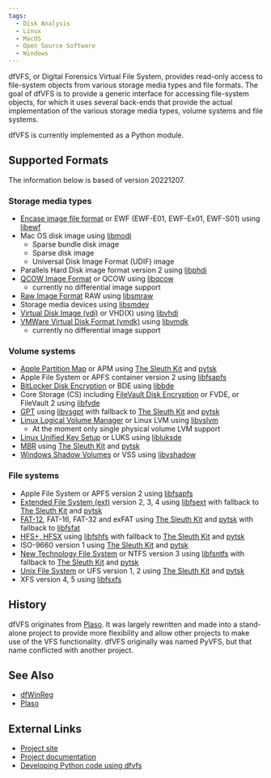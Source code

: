 ```yaml
---
tags:
  - Disk Analysis
  - Linux
  - MacOS
  - Open Source Software
  - Windows
---
```

dfVFS, or Digital Forensics Virtual File System, provides read-only
access to file-system objects from various storage media types and file
formats. The goal of dfVFS is to provide a generic interface for
accessing file-system objects, for which it uses several back-ends that
provide the actual implementation of the various storage media types,
volume systems and file systems.

dfVFS is currently implemented as a Python module.

## Supported Formats

The information below is based of version 20221207.

### Storage media types

* [Encase image file format](encase_image_file_format.md) or EWF (EWF-E01,
  EWF-Ex01, EWF-S01) using [libewf](libewf.md)
* Mac OS disk image using [libmodi](libmodi.md)
  * Sparse bundle disk image
  * Sparse disk image
  * Universal Disk Image Format (UDIF) image
* Parallels Hard Disk image format version 2 using [libphdi](libphdi.md)
* [QCOW Image Format](qcow_image_format.md) or QCOW using
  [libqcow](libqcow.md)
  * currently no differential image support
* [Raw Image Format](raw_image_format.md) RAW using [libsmraw](libsmraw.md)
* Storage media devices using [libsmdev](libsmdev.md)
* [Virtual Disk Image (vdi)](virtual_disk_image_(vdi).md) or VHD(X) using
  [libvhdi](libvhdi.md)
* [VMWare Virtual Disk Format (vmdk)](vmware_virtual_disk_format_(vmdk).md)
  using [libvmdk](libvmdk.md)
  * currently no differential image support

### Volume systems

* [Apple Partition Map](apm.md) or APM using [The Sleuth Kit](the_sleuth_kit.md) and
  [pytsk](pytsk.md)
* Apple File System or APFS container version 2 using [libfsapfs](libfsapfs.md)
* [BitLocker Disk Encryption](bitlocker_disk_encryption.md) or BDE using
  [libbde](libbde.md)
* Core Storage (CS) including [FileVault Disk
  Encryption](filevault_disk_encryption.md) or FVDE, or FileVault 2 using
  [libfvde](libfvde.md)
* [GPT](gpt.md) using [libvsgpt](libvsgpt) with fallback to
  [The Sleuth Kit](the_sleuth_kit.md) and [pytsk](pytsk.md)
* [Linux Logical Volume Manager](linux_logical_volume_manager_(lvm).md) or
  Linux LVM using [libvslvm](libvslvm.md)
  * At the moment only single physical volume LVM support
* [Linux Unified Key Setup](linux_unified_key_setup_(luks).md) or LUKS using
  [libluksde](libluksde.md)
* [MBR](mbr.md) using [The Sleuth Kit](the_sleuth_kit.md) and
  [pytsk](pytsk.md)
* [Windows Shadow Volumes](windows_shadow_volumes.md) or VSS using
  [libvshadow](libvshadow.md)

### File systems

* Apple File System or APFS version 2 using [libfsapfs](libfsapfs.md)
* [Extended File System (ext)](extended_file_system_(ext).md) version 2, 3, 4
  using [libfsext](libfsext.md) with fallback to
  [The Sleuth Kit](the_sleuth_kit.md) and [pytsk](pytsk.md)
* [FAT-12](fat.md), FAT-16, FAT-32 and exFAT using
  [The Sleuth Kit](the_sleuth_kit.md) and [pytsk](pytsk.md) with
  fallback to [libfsfat](libfsfat.md)
* [HFS+, HFSX](hfs+.md) using [libfshfs](libfshfs.md) with fallback to
  [The Sleuth Kit](the_sleuth_kit.md) and [pytsk](pytsk.md)
* ISO-9660 version 1 using [The Sleuth Kit](the_sleuth_kit.md) and [pytsk](pytsk.md)
* [New Technology File System](new_technology_file_system_(ntfs).md) or NTFS
  version 3 using [libfsntfs](libfsntfs.md) with fallback to
  [The Sleuth Kit](the_sleuth_kit.md) and [pytsk](pytsk.md)
* [Unix File System](unix_file_system_(ufs).md) or UFS version 1, 2 using
  [The Sleuth Kit](the_sleuth_kit.md) and [pytsk](pytsk.md)
* XFS version 4, 5 using [libfsxfs](libfsxfs.md)

## History

dfVFS originates from [Plaso](plaso.md). It was largely rewritten and made into
a stand-alone project to provide more flexibility and allow other projects to
make use of the VFS functionality. dfVFS originally was named PyVFS, but that
name conflicted with another project.

## See Also

* [dfWinReg](dfwinreg.md)
* [Plaso](plaso.md)

## External Links

* [Project site](https://github.com/log2timeline/dfvfs/)
* [Project documentation](https://github.com/log2timeline/dfvfs/wiki)
* [Developing Python code using
  dfvfs](https://github.com/log2timeline/dfvfs/wiki/Development)

